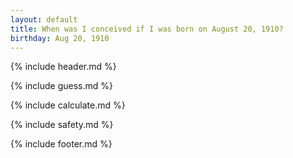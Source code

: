 ```yaml
---
layout: default
title: When was I conceived if I was born on August 20, 1910?
birthday: Aug 20, 1910
---
```


{% include header.md %}

{% include guess.md %}

{% include calculate.md %}

{% include safety.md %}

{% include footer.md %}



